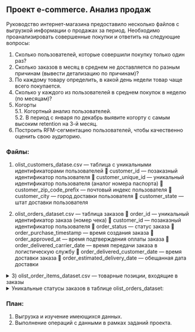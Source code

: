 ## Проект e-commerce. Анализ продаж
Руководство интернет-магазина предоставило несколько файлов с выгрузкой информации о продажах за период. Необходимо проанализировать совершенные покупки и ответить на следующие вопросы:
1.	Сколько пользователей, которые совершили покупку только один раз?  
2.	Сколько заказов в месяц в среднем не доставляется по разным причинам (вывести детализацию по причинам)?
3.	По каждому товару определить, в какой день недели товар чаще всего покупается. 
4.	Сколько у каждого из пользователей в среднем покупок в неделю (по месяцам)? 
5.	Когорты  
5.1.	Когортный анализ пользователей.  
5.2.	В период с января по декабрь выявите когорту с самым высоким retention на 3-й месяц.   
6.	Построить RFM-сегментацию пользователей, чтобы качественно оценить свою аудиторию. 


### Файлы:
1)	olist_customers_datase.csv — таблица с уникальными идентификаторами пользователей
	customer_id — позаказный идентификатор пользователя
	customer_unique_id —  уникальный идентификатор пользователя  (аналог номера паспорта)
	customer_zip_code_prefix —  почтовый индекс пользователя
	customer_city —  город доставки пользователя
	customer_state —  штат доставки пользователя

2)	olist_orders_dataset.csv —  таблица заказов
	order_id —  уникальный идентификатор заказа (номер чека)
	customer_id —  позаказный идентификатор пользователя
	order_status —  статус заказа
	order_purchase_timestamp —  время создания заказа
	order_approved_at —  время подтверждения оплаты заказа
	order_delivered_carrier_date —  время передачи заказа в логистическую службу
	order_delivered_customer_date —  время доставки заказа
	order_estimated_delivery_date —  обещанная дата доставки

<details>
<summary>3) olist_order_items_dataset.csv —  товарные позиции, входящие в заказы</summary>

| Поле               | Значение                                         |
|-------------------:|--------------------------------------------------|
| order_id           |уникальный идентификатор заказа (номер чека)      |
| order_item_id      |идентификатор товара внутри одного заказа         |
| product_id         |ид товара (аналог штрихкода)                      |
| seller_id          |ид производителя товара                           |
|shipping_limit_date |максимальная дата доставки продавцом для передачи заказа партнеру по логистике|
| price              |цена за единицу товара                            |
| freight_value      |вес товара                                        |
</details>

<details>
<summary> Уникальные статусы заказов в таблице olist_orders_dataset:</summary>

| Rank | Status                                   |
|-----:|------------------------------------------|
|     1| created —  создан                        |
|     2| approved —  подтверждён                  |
|     3| invoiced —  выставлен счёт               |
|     4| processing —  в процессе сборки заказа   |
|     5| shipped —  отгружен со склада            |
|     6| delivered —  доставлен пользователю      |
|     7| unavailable —  недоступен                | 
</details>

### План:
1)	Выгрузка и изучение имеющихся данных. 
2)	Выполнение операций с данными в рамках заданий проекта.

